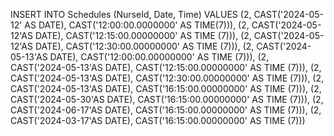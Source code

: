 INSERT INTO Schedules (NurseId, Date, Time)
VALUES (2, CAST('2024-05-12' AS DATE), CAST('12:00:00.0000000' AS TIME(7))),
(2, CAST('2024-05-12'AS DATE), CAST('12:15:00.00000000' AS TIME (7))),
(2, CAST('2024-05-12'AS DATE), CAST('12:30:00.00000000' AS TIME (7))),
(2, CAST('2024-05-13'AS DATE), CAST('12:00:00.00000000' AS TIME (7))),
(2, CAST('2024-05-13'AS DATE), CAST('12:15:00.00000000' AS TIME (7))),
(2, CAST('2024-05-13'AS DATE), CAST('12:30:00.00000000' AS TIME (7))),
(2, CAST('2024-05-13'AS DATE), CAST('16:15:00.00000000' AS TIME (7))),
(2, CAST('2024-05-30'AS DATE), CAST('16:15:00.00000000' AS TIME (7))),
(2, CAST('2024-06-17'AS DATE), CAST('16:15:00.00000000' AS TIME (7))),
(2, CAST('2024-03-17'AS DATE), CAST('16:15:00.00000000' AS TIME (7)))
